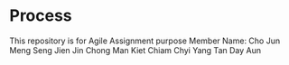 # Process
This repository is for Agile Assignment purpose
Member Name:
Cho Jun Meng
Seng Jien Jin
Chong Man Kiet
Chiam Chyi Yang
Tan Day Aun
